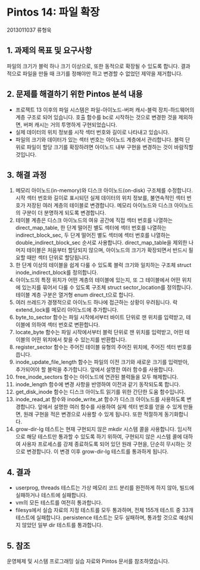 Pintos 14: 파일 확장
=========================================
2013011037 류형욱

## 1. 과제의 목표 및 요구사항
파일의 크기가 블럭 하나 크기 이상으로, 또한 동적으로 확장될 수 있도록 합니다.
결과적으로 파일을 만들 때 크기를 정해야만 하고 변경할 수 없었던 제약을 제거합니다.

## 2. 문제를 해결하기 위한 Pintos 분석 내용
- 프로젝트 13 이후의 파일 시스템은 파일-아이노드-버퍼 캐시-블럭 장치-하드웨어의 계층 구조로 되어 있습니다. 호출 함수를 bc로 시작하는 것으로 변경한 것을 제외하면, 버퍼 캐시는 거의 투명하게 구현되었습니다.
- 실제 데이터의 위치 정보를 시작 섹터 번호와 길이로 나타내고 있습니다.
- 파일의 크기와 데이터가 있는 섹터 번호는 아이노드 계층에서 관리합니다. 블럭 단위로 파일이 할당 크기를 확장하려면 아이노드 내부 구현을 변경하는 것이 바람직할 것입니다.

## 3. 해결 과정
1. 메모리 아이노드(in-memory)와 디스크 아이노드(on-disk) 구조체를 수정합니다. 시작 섹터 번호와 길이로 표시되던 실제 데이터의 위치 정보를, 불연속적인 섹터 번호가 저장된 여러 계층의 테이블로 변경합니다. 메모리 아이노드와 디스크 아이노드의 구분이 더 분명하게 되도록 변경합니다.
1. 테이블 계층은 디스크 아이노드의 여유 공간에 직접 섹터 번호를 나열하는 direct_map_table, 한 단계 떨어진 별도 섹터에 섹터 번호를 나열하는 indirect_block_sec, 두 단계 떨어진 별도 섹터에 섹터 번호를 나열하는 double_indirect_block_sec 순서로 사용합니다. direct_map_table을 제외한 나머지 테이블은 처음부터 할당되지 않으며, 아이노드의 크기가 확장되면서 반드시 필요할 때만 섹터 단위로 할당됩니다.
1. 한 단계 이상의 테이블을 쉽게 다룰 수 있도록 블럭 크기와 일치하는 구조체 struct inode_indirect_block를 정의합니다.
1. 아이노드의 특정 위치가 어떤 계층의 테이블에 있는지, 또 그 테이블에서 어떤 위치에 있는지를 묶어서 다룰 수 있도록 구조체 struct sector_location를 정의합니다. 테이블 계층 구분은 열거형 enum direct_t으로 합니다.
1. 여러 쓰레드가 경쟁적으로 아이노드 하나에 접근하는 상황이 우려됩니다. 락 extend_lock를 메모리 아이노드에 추가합니다.
1. byte_to_sector 함수는 파일 시작에서부터 바이트 단위로 잰 위치를 입력받고, 테이블에 의하여 섹터 번호로 변환합니다.
1. locate_byte 함수는 파일 시작에서부터 블럭 단위로 잰 위치를 입력받고, 어떤 테이블의 어떤 위치에서 찾을 수 있는지를 반환합니다.
1. register_sector 함수는 주어진 테이블 유형의 주어진 위치에, 주어진 섹터 번호를 씁니다.
1. inode_update_file_length 함수는 파일의 이전 크기와 새로운 크기를 입력받아, 추가되어야 할 블럭을 추가합니다. 앞에서 설명한 여러 함수를 사용합니다.
1. free_inode_sectors 함수는 아이노드에 연관된 블럭들을 모두 해제합니다.
1. inode_length 함수에 변경 사항을 반영하여 이전과 같기 동작되도록 합니다.
1. get_disk_inode 함수는 디스크 아이노트 읽기를 위한 간단한 도움 함수입니다.
1. inode_read_at 함수와 inode_write_at 함수가 디스크 아이노드를 사용하도록 변경합니다. 앞에서 설명한 여러 함수를 사용하여 실제 섹터 번호를 얻을 수 있게 만들면, 원래 구현을 적은 변경으로 사용할 수 있게 됩니다. 또한 적절하게 동기화합니다.
1. grow-dir-lg 테스트는 현재 구현되지 않은 mkdir 시스템 콜을 사용합니다. 임시적으로 해당 테스트만 통과할 수 있도록 하기 위하여, 구현되지 않은 시스템 콜에 대하여 사용자 프로세스를 강제 종료하도록 되어 있던 원래 구현을, 단순히 무시하는 것으로 변경합니다. 이 변경 이후 grow-dir-lg 테스트를 통과하게 됩니다.

## 4. 결과
- userprog, threads 테스트는 가상 메모리 코드 분리를 완전하게 하지 않아, 빌드에 실패하거나 테스트에 실패합니다.
- vm의 모든 테스트를 여전히 통과합니다.
- filesys에서 실습 자료의 지정 테스트를 모두 통과하며, 전체 155개 테스트 중 33개 테스트에 실패합니다. persistence 테스트는 모두 실패하며, 통과할 것으로 예상되지 않았던 일부 dir 테스트를 통과합니다.

## 5. 참조
운영체제 및 시스템 프로그래밍 실습 자료와 Pintos 문서를 참조하였습니다.